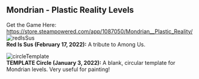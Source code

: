 Mondrian - Plastic Reality Levels
---------------------------------
Get the Game Here: https://store.steampowered.com/app/1087050/Mondrian__Plastic_Reality/
![redIsSus](https://github.com/user-attachments/assets/3e8f91c7-599c-4bfd-b127-e4862f1d8abf)
<br><b>Red Is Sus (February 17, 2022):</b> A tribute to Among Us.
<p>

![circleTemplate](https://github.com/user-attachments/assets/4abc31c9-effe-4be4-aee0-415be72cd7d6)
<br><b>TEMPLATE Circle (January 3, 2022):</b> A blank, circular template for Mondrian levels. Very useful for painting!</p>
